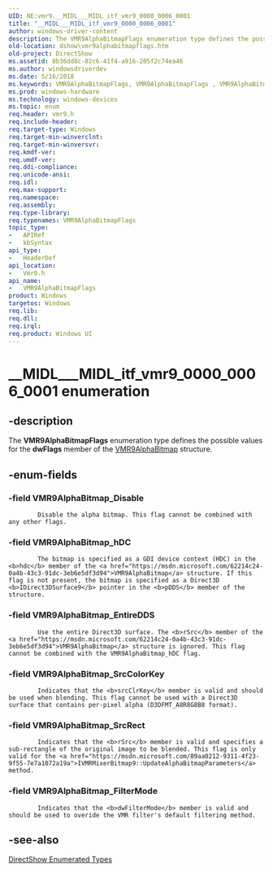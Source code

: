```yaml
---
UID: NE:vmr9.__MIDL___MIDL_itf_vmr9_0000_0006_0001
title: "__MIDL___MIDL_itf_vmr9_0000_0006_0001"
author: windows-driver-content
description: The VMR9AlphaBitmapFlags enumeration type defines the possible values for the dwFlags member of the VMR9AlphaBitmap structure.
old-location: dshow\vmr9alphabitmapflags.htm
old-project: DirectShow
ms.assetid: 0b36dd8c-02c6-41f4-a916-205f2c74ea46
ms.author: windowsdriverdev
ms.date: 5/16/2018
ms.keywords: VMR9AlphaBitmapFlags, VMR9AlphaBitmapFlags , VMR9AlphaBitmapFlags enumeration [DirectShow], VMR9AlphaBitmapFlagsEnumeration, VMR9AlphaBitmap_Disable, VMR9AlphaBitmap_EntireDDS, VMR9AlphaBitmap_FilterMode, VMR9AlphaBitmap_SrcColorKey, VMR9AlphaBitmap_SrcRect, VMR9AlphaBitmap_hDC, __MIDL___MIDL_itf_vmr9_0000_0006_0001, dshow.vmr9alphabitmapflags, vmr9/VMR9AlphaBitmapFlags, vmr9/VMR9AlphaBitmap_Disable, vmr9/VMR9AlphaBitmap_EntireDDS, vmr9/VMR9AlphaBitmap_FilterMode, vmr9/VMR9AlphaBitmap_SrcColorKey, vmr9/VMR9AlphaBitmap_SrcRect, vmr9/VMR9AlphaBitmap_hDC
ms.prod: windows-hardware
ms.technology: windows-devices
ms.topic: enum
req.header: vmr9.h
req.include-header: 
req.target-type: Windows
req.target-min-winverclnt: 
req.target-min-winversvr: 
req.kmdf-ver: 
req.umdf-ver: 
req.ddi-compliance: 
req.unicode-ansi: 
req.idl: 
req.max-support: 
req.namespace: 
req.assembly: 
req.type-library: 
req.typenames: VMR9AlphaBitmapFlags
topic_type:
-	APIRef
-	kbSyntax
api_type:
-	HeaderDef
api_location:
-	Vmr9.h
api_name:
-	VMR9AlphaBitmapFlags
product: Windows
targetos: Windows
req.lib: 
req.dll: 
req.irql: 
req.product: Windows UI
---
```


# __MIDL___MIDL_itf_vmr9_0000_0006_0001 enumeration


## -description



The <b>VMR9AlphaBitmapFlags</b> enumeration type defines the possible values for the <b>dwFlags</b> member of the <a href="https://msdn.microsoft.com/62214c24-0a4b-43c3-91dc-3eb6e5df3d94">VMR9AlphaBitmap</a> structure.




## -enum-fields




### -field VMR9AlphaBitmap_Disable


            Disable the alpha bitmap. This flag cannot be combined with any other flags.
          


### -field VMR9AlphaBitmap_hDC


            The bitmap is specified as a GDI device context (HDC) in the <b>hdc</b> member of the <a href="https://msdn.microsoft.com/62214c24-0a4b-43c3-91dc-3eb6e5df3d94">VMR9AlphaBitmap</a> structure. If this flag is not present, the bitmap is specified as a Direct3D <b>IDirect3DSurface9</b> pointer in the <b>pDDS</b> member of the structure.
          


### -field VMR9AlphaBitmap_EntireDDS


            Use the entire Direct3D surface. The <b>rSrc</b> member of the <a href="https://msdn.microsoft.com/62214c24-0a4b-43c3-91dc-3eb6e5df3d94">VMR9AlphaBitmap</a> structure is ignored. This flag cannot be combined with the VMR9AlphaBitmap_hDC flag.
          


### -field VMR9AlphaBitmap_SrcColorKey


            Indicates that the <b>srcClrKey</b> member is valid and should be used when blending. This flag cannot be used with a Direct3D surface that contains per-pixel alpha (D3DFMT_A8R8G8B8 format).
          


### -field VMR9AlphaBitmap_SrcRect


            Indicates that the <b>rSrc</b> member is valid and specifies a sub-rectangle of the original image to be blended. This flag is only valid for the <a href="https://msdn.microsoft.com/89aa0212-9311-4f23-9f55-7e7a1072a19a">IVMRMixerBitmap9::UpdateAlphaBitmapParameters</a> method.
          


### -field VMR9AlphaBitmap_FilterMode


            Indicates that the <b>dwFilterMode</b> member is valid and should be used to overide the VMR filter's default filtering method.
          


## -see-also




<a href="https://msdn.microsoft.com/74467006-b077-49c0-8573-f939ac3d3444">DirectShow Enumerated Types</a>
 

 

